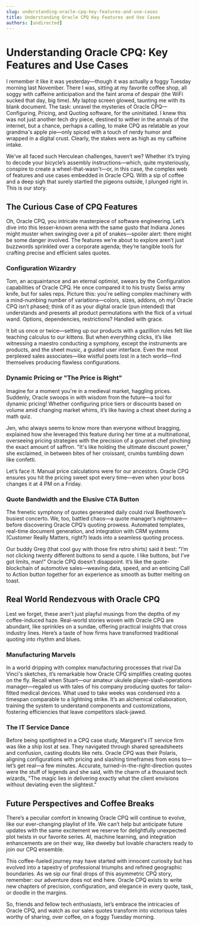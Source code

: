 ```yaml
---
slug: understanding-oracle-cpq-key-features-and-use-cases
title: Understanding Oracle CPQ Key Features and Use Cases
authors: [undirected]
---
```



# Understanding Oracle CPQ: Key Features and Use Cases

I remember it like it was yesterday—though it was actually a foggy Tuesday morning last November. There I was, sitting at my favorite coffee shop, all soggy with caffeine anticipation and the faint aroma of despair (the WiFi sucked that day, big time). My laptop screen glowed, taunting me with its blank document. The task: unravel the mysteries of Oracle CPQ—Configuring, Pricing, and Quoting software, for the uninitiated. I knew this was not just another tech dry piece, destined to wither in the annals of the internet, but a chance, perhaps a calling, to make CPQ as relatable as your grandma's apple pie—only spiced with a touch of nerdy humor and wrapped in a digital crust. Clearly, the stakes were as high as my caffeine intake. 

We’ve all faced such Herculean challenges, haven’t we? Whether it’s trying to decode your bicycle’s assembly instructions—which, quite mysteriously, conspire to create a wheel-that-wasn't—or, in this case, the complex web of features and use cases embedded in Oracle CPQ. With a sip of coffee and a deep sigh that surely startled the pigeons outside, I plunged right in. This is our story.

## The Curious Case of CPQ Features

Oh, Oracle CPQ, you intricate masterpiece of software engineering. Let’s dive into this lesser-known arena with the same gusto that Indiana Jones might muster when swinging over a pit of snakes—spoiler alert: there might be some danger involved. The features we’re about to explore aren’t just buzzwords sprinkled over a corporate agenda; they’re tangible tools for crafting precise and efficient sales quotes.

### Configuration Wizardry

Tom, an acquaintance and an eternal optimist, swears by the Configuration capabilities of Oracle CPQ. He once compared it to his trusty Swiss army knife, but for sales reps. Picture this: you're selling complex machinery with a mind-numbing number of variations—colors, sizes, addons, oh my! Oracle CPQ isn’t phased; think of it as your digital oracle (pun intended) that understands and presents all product permutations with the flick of a virtual wand. Options, dependencies, restrictions? Handled with grace. 

It bit us once or twice—setting up our products with a gazillion rules felt like teaching calculus to our kittens. But when everything clicks, it’s like witnessing a maestro conducting a symphony, except the instruments are products, and the sheet music, a guided user interface. Even the most perplexed sales associates—like wistful poets lost in a tech world—find themselves producing flawless configurations.

### Dynamic Pricing or "The Price is Right"

Imagine for a moment you're in a medieval market, haggling prices. Suddenly, Oracle swoops in with wisdom from the future—a tool for dynamic pricing! Whether configuring price tiers or discounts based on volume amid changing market whims, it’s like having a cheat sheet during a math quiz. 

Jen, who always seems to know more than everyone without bragging, explained how she leveraged this feature during her time at a multinational, overseeing pricing strategies with the precision of a gourmet chef pinching the exact amount of saffron. "It's like holding the ultimate discount power," she exclaimed, in between bites of her croissant, crumbs tumbling down like confetti.

Let’s face it. Manual price calculations were for our ancestors. Oracle CPQ ensures you hit the pricing sweet spot every time—even when your boss changes it at 4 PM on a Friday.

### Quote Bandwidth and the Elusive CTA Button

The frenetic symphony of quotes generated daily could rival Beethoven’s busiest concerto. We, too, battled chaos—a quote manager’s nightmare—before discovering Oracle CPQ’s quoting prowess. Automated templates, real-time document generation, and integration with CRM systems (Customer Really Matters, right?) leads into a seamless quoting process.

Our buddy Greg (that cool guy with those fire retro shirts) said it best: "I’m not clicking twenty different buttons to send a quote. I like buttons, but I’ve got limits, man!" Oracle CPQ doesn’t disappoint. It’s like the quote-blockchain of automotive sales—weaving data, speed, and an enticing Call to Action button together for an experience as smooth as butter melting on toast.

## Real World Rendezvous with Oracle CPQ

Lest we forget, these aren't just playful musings from the depths of my coffee-induced haze. Real-world stories woven with Oracle CPQ are abundant, like sprinkles on a sundae, offering practical insights that cross industry lines. Here’s a taste of how firms have transformed traditional quoting into rhythm and blues.

### Manufacturing Marvels

In a world dripping with complex manufacturing processes that rival Da Vinci's sketches, it’s remarkable how Oracle CPQ simplifies creating quotes on the fly. Recall when Stuart—our amateur ukulele player-slash-operations manager—regaled us with tales of his company producing quotes for tailor-fitted medical devices. What used to take weeks was condensed into a timespan comparable to a lightning strike. It’s an alchemical collaboration, training the system to understand components and customizations, fostering efficiencies that leave competitors slack-jawed.

### The IT Service Dance

Before being spotlighted in a CPQ case study, Margaret's IT service firm was like a ship lost at sea. They navigated through shared spreadsheets and confusion, casting doubts like nets. Oracle CPQ was their Polaris, aligning configurations with pricing and slashing timeframes from eons to—let’s get real—a few minutes. Accurate, turned-in-the-right-direction quotes were the stuff of legends and she said, with the charm of a thousand tech wizards, "The magic lies in delivering exactly what the client envisions without deviating even the slightest."

## Future Perspectives and Coffee Breaks

There’s a peculiar comfort in knowing Oracle CPQ will continue to evolve, like our ever-changing playlist of life. We can’t help but anticipate future updates with the same excitement we reserve for delightfully unexpected plot twists in our favorite series. AI, machine learning, and integration enhancements are on their way, like dweeby but lovable characters ready to join our CPQ ensemble.

This coffee-fueled journey may have started with innocent curiosity but has evolved into a tapestry of professional triumphs and refined geographic boundaries. As we sip our final drops of this asymmetric CPQ story, remember: our adventure does not end here. Oracle CPQ exists to write new chapters of precision, configuration, and elegance in every quote, task, or doodle in the margins.

So, friends and fellow tech enthusiasts, let’s embrace the intricacies of Oracle CPQ, and watch as our sales quotes transform into victorious tales worthy of sharing, over coffee, on a foggy Tuesday morning.